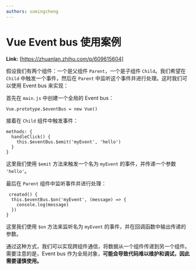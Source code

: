 ```yaml
---
authors: sumingcheng
---
```

# Vue Event bus 使用案例



 **Link:** [https://zhuanlan.zhihu.com/p/609615604]



假设我们有两个组件：一个是父组件 `Parent`，一个是子组件 `Child`。我们希望在 `Child` 中触发一个事件，然后在 `Parent` 中监听这个事件并进行处理。这时我们可以使用 Event bus 来实现：

首先在 `main.js` 中创建一个全局的 Event bus：

```
Vue.prototype.$eventBus = new Vue() 

```

接着在 `Child` 组件中触发事件：

```
methods: {
  handleClick() {
    this.$eventBus.$emit('myEvent', 'hello')
  }
}

```

这里我们使用 `$emit` 方法来触发一个名为 `myEvent` 的事件，并传递一个参数 `'hello'`。

最后在 `Parent` 组件中监听事件并进行处理：

```
 created() {
  this.$eventBus.$on('myEvent', (message) => {
    console.log(message)
  })
}

```

这里我们使用 `$on` 方法来监听名为 `myEvent` 的事件，并在回调函数中输出传递的参数。

通过这种方式，我们可以实现跨组件通信，将数据从一个组件传递到另一个组件。需要注意的是，Event bus 作为全局对象，**可能会导致代码难以维护和调试，因此需要谨慎使用。**

